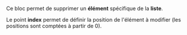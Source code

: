 Ce bloc permet de supprimer un **élément** spécifique de la **liste**.

Le point **index** permet de définir la position de l'élément à modifier (les positions sont comptées à partir de 0).